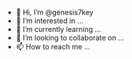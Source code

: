 - 👋 Hi, I’m @genesis7key
- 👀 I’m interested in ...
- 🌱 I’m currently learning ...
- 💞️ I’m looking to collaborate on ...
- 📫 How to reach me ...

<!---
genesis7key/genesis7key is a ✨ special ✨ repository because its `README.md` (this file) appears on your GitHub profile.
You can click the Preview link to take a look at your changes.
--->
